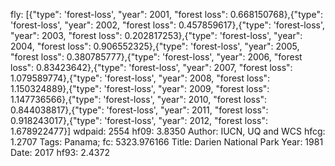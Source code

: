 fly: [{"type": 'forest-loss', "year": 2001, "forest loss": 0.668150768},{"type": 'forest-loss', "year": 2002, "forest loss": 0.457859617},{"type": 'forest-loss', "year": 2003, "forest loss": 0.202817253},{"type": 'forest-loss', "year": 2004, "forest loss": 0.906552325},{"type": 'forest-loss', "year": 2005, "forest loss": 0.380785777},{"type": 'forest-loss', "year": 2006, "forest loss": 0.83423642},{"type": 'forest-loss', "year": 2007, "forest loss": 1.079589774},{"type": 'forest-loss', "year": 2008, "forest loss": 1.150324889},{"type": 'forest-loss', "year": 2009, "forest loss": 1.147736566},{"type": 'forest-loss', "year": 2010, "forest loss": 0.844038817},{"type": 'forest-loss', "year": 2011, "forest loss": 0.918243017},{"type": 'forest-loss', "year": 2012, "forest loss": 1.678922477}]
wdpaid: 2554
hf09: 3.8350
Author: IUCN, UQ and WCS
hfcg: 1.2707
Tags: Panama;
fc: 5323.976166
Title: Darien National Park
Year: 1981
Date: 2017
hf93: 2.4372
